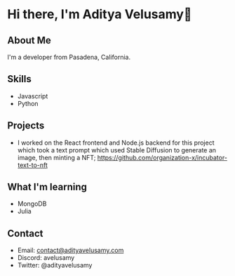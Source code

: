 # Hi there, I'm Aditya Velusamy👋
## About Me
I'm a developer from Pasadena, California.
## Skills
* Javascript
* Python
## Projects 
* I worked on the React frontend and Node.js backend for this project which took a text prompt which used Stable Diffusion to generate an image, then minting a NFT; https://github.com/organization-x/incubator-text-to-nft

## What I'm learning
* MongoDB
* Julia
## Contact
* Email: contact@adityavelusamy.com
* Discord: avelusamy
* Twitter: @adityavelusamy
